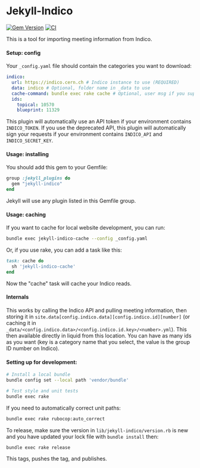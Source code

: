 # Jekyll-Indico

[![Gem Version](https://badge.fury.io/rb/jekyll-indico.svg)](https://badge.fury.io/rb/jekyll-indico)
[![CI](https://github.com/iris-hep/jekyll-indico/workflows/CI/badge.svg)](https://github.com/iris-hep/jekyll-indico/actions?query=workflow%3ACI)

This is a tool for importing meeting information from Indico.

#### Setup: config

Your `_config.yaml` file should contain the categories you want to download:

```yaml
indico:
  url: https://indico.cern.ch # Indico instance to use (REQUIRED)
  data: indico # Optional, folder name in _data to use
  cache-command: bundle exec rake cache # Optional, user msg if you support it
  ids:
    topical: 10570
    blueprint: 11329
```

This plugin will automatically use an API token if your environment contains
`INDICO_TOKEN`. If you use the deprecated API, this plugin will automatically
sign your requests if your environment contains `INDICO_API` and
`INDICO_SECRET_KEY`.

#### Usage: installing


You should add this gem to your Gemfile:

```ruby
group :jekyll_plugins do
  gem "jekyll-indico"
end
```

Jekyll will use any plugin listed in this Gemfile group.

#### Usage: caching

If you want to cache for local website development, you can run:

```bash
bundle exec jekyll-indico-cache --config _config.yaml
```

Or, if you use rake, you can add a task like this:

```ruby
task: cache do
  sh 'jekyll-indico-cache'
end
```

Now the "cache" task will cache your Indico reads.


#### Internals

This works by calling the Indico API and pulling meeting information, then
storing it in `site.data[config.indico.data][config.indico.id][number]` (or
caching it in
`_data/<config.indico.data>/<config.indico.id.key>/<number>.yml`). This then
available directly in liquid from this location. You can have as many ids as
you want (key is a category name that you select, the value is the group ID
number on Indico).

#### Setting up for development:


```bash
# Install a local bundle
bundle config set --local path 'vendor/bundle'

# Test style and unit tests
bundle exec rake
```

If you need to automatically correct unit paths:

```bash
bundle exec rake rubocop:auto_correct
```

To release, make sure the version in `lib/jekyll-indico/version.rb` is new and
you have updated your lock file with `bundle install` then:

```bash
bundle exec rake release
```

This tags, pushes the tag, and publishes.
